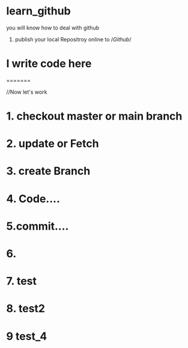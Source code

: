 # learn_github
 you will know how to deal with github

 1. publish your local Repositroy online to /*Github*/

# I write code here  
=======

 //Now let's work
 
 # 1. checkout master or main branch
 # 2. update or Fetch 

 # 3. create Branch 

 # 4. Code....

 # 5.commit....

 # 6.   

# 7. test

# 8. test2

# 9 test_4
